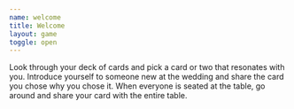 ```yaml
---
name: welcome
title: Welcome
layout: game
toggle: open
---
```


<p>Look through your deck of cards and pick a card or two that resonates with you. Introduce yourself to someone new at the wedding and share the card you chose why you chose it. When everyone is seated at the table, go around and share your card with the entire table. </p>
